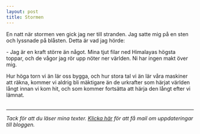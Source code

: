 ```yaml
---
layout: post
title: Stormen
---
```


En natt när stormen ven gick jag ner till stranden. Jag satte mig
på en sten och lyssnade på blåsten. Detta är vad jag hörde:

\- Jag är en kraft större än något. Mina tjut filar ned
Himalayas högsta toppar, och de vågor jag rör upp nöter ner
världen. Ni har ingen makt över mig.

Hur höga torn vi än lär oss bygga, och hur stora tal vi än lär
våra maskiner att räkna, kommer vi aldrig bli mäktigare än de
urkrafter som härjat världen långt innan vi kom hit, och som
kommer fortsätta att härja den långt efter vi lämnat.
<br><br>

---
*Tack för att du läser mina texter. [Klicka här][1] för att få mail om
uppdateringar till bloggen.*

[1]: http://eepurl.com/dKMp0w
